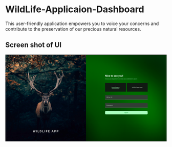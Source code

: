 # WildLife-Applicaion-Dashboard
This user-friendly application empowers you to voice your concerns and contribute to the preservation of our precious natural resources.

## Screen shot of UI
![Screen](Readme_Img/ScreenShot.png "Screen")
